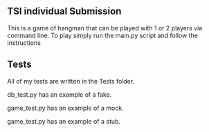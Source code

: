 ## TSI individual Submission
This is a game of hangman that can be played with 1 or 2 players via command line. To play simply run the main.py script and follow the instructions

## Tests

All of my tests are written in the Tests folder.

db_test.py has an example of a fake.

game_test.py has an example of a mock.

game_test.py has an example of a stub.